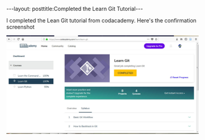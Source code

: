---layout: posttitle:Completed the Learn Git Tutorial---

I completed the Lean Git tutorial from codacademy.
Here's the confirmation screenshot

![GitTut](/img/degenhardt_learngit.jpg)